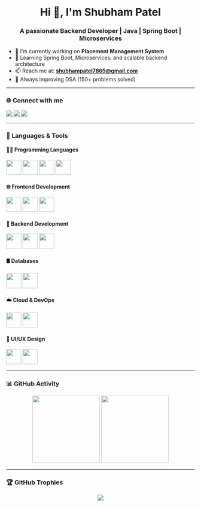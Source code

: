 <h1 align="center">Hi 👋, I'm Shubham Patel</h1>
<h3 align="center">A passionate Backend Developer | Java | Spring Boot | Microservices</h3>

- 🔭 I’m currently working on **Placement Management System**
- 🌱 Learning Spring Boot, Microservices, and scalable backend architecture
- 📫 Reach me at: **shubhampatel7865@gmail.com**
- 🧠 Always improving DSA (150+ problems solved)

---

<h3 align="left">🌐 Connect with me</h3>
<p align="left">
  <a href="https://linkedin.com/in/shubham-patel-791707224" target="_blank">
    <img src="https://img.shields.io/badge/LinkedIn-%230077B5.svg?&style=for-the-badge&logo=linkedin&logoColor=white" />
  </a>
  <a href="https://www.leetcode.com/shubhampatel02" target="_blank">
    <img src="https://img.shields.io/badge/LeetCode-%23000000.svg?&style=for-the-badge&logo=leetcode&logoColor=yellow" />
  </a>
  <a href="mailto:shubhampatel7865@gmail.com" target="_blank">
    <img src="https://img.shields.io/badge/Gmail-D14836?style=for-the-badge&logo=gmail&logoColor=white" />
  </a>
</p>

---

<h3 align="left">🚀 Languages & Tools</h3>

#### 👨‍💻 Programming Languages
<p>
  <img src="https://cdn.jsdelivr.net/gh/devicons/devicon/icons/java/java-original.svg" width="40" height="40"/>
  <img src="https://cdn.jsdelivr.net/gh/devicons/devicon/icons/python/python-original.svg" width="40" height="40"/>
  <img src="https://cdn.jsdelivr.net/gh/devicons/devicon/icons/c/c-original.svg" width="40" height="40"/>
  <img src="https://cdn.jsdelivr.net/gh/devicons/devicon/icons/javascript/javascript-original.svg" width="40" height="40"/>
</p>

#### 🌐 Frontend Development
<p>
  <img src="https://cdn.jsdelivr.net/gh/devicons/devicon/icons/html5/html5-original.svg" width="40" height="40"/>
  <img src="https://cdn.jsdelivr.net/gh/devicons/devicon/icons/css3/css3-original.svg" width="40" height="40"/>
  <img src="https://cdn.jsdelivr.net/gh/devicons/devicon/icons/react/react-original.svg" width="40" height="40"/>
</p>

#### 🔧 Backend Development
<p>
  <img src="https://www.vectorlogo.zone/logos/springio/springio-icon.svg" width="40" height="40"/>
  <img src="https://cdn.jsdelivr.net/gh/devicons/devicon/icons/nodejs/nodejs-original.svg" width="40" height="40"/>
  <img src="https://cdn.jsdelivr.net/gh/devicons/devicon/icons/express/express-original.svg" width="40" height="40"/>
</p>

#### 🛢️ Databases
<p>
  <img src="https://cdn.jsdelivr.net/gh/devicons/devicon/icons/mysql/mysql-original.svg" width="40" height="40"/>
  <img src="https://cdn.jsdelivr.net/gh/devicons/devicon/icons/mongodb/mongodb-original.svg" width="40" height="40"/>
</p>

#### ☁️ Cloud & DevOps
<p>
  <img src="https://cdn.jsdelivr.net/gh/devicons/devicon/icons/firebase/firebase-plain.svg" width="40" height="40"/>
  <img src="https://cdn.jsdelivr.net/gh/devicons/devicon/icons/amazonwebservices/amazonwebservices-original.svg" width="40" height="40"/>
</p>

#### 🎨 UI/UX Design
<p>
  <img src="https://cdn.jsdelivr.net/gh/devicons/devicon/icons/figma/figma-original.svg" width="40" height="40"/>
  <img src="https://cdn.jsdelivr.net/gh/devicons/devicon/icons/photoshop/photoshop-plain.svg" width="40" height="40"/>
</p>

---

### 📊 GitHub Activity
<p align="center">
  <img src="https://github-readme-stats.vercel.app/api?username=Shubhampatel02&show_icons=true&theme=tokyonight" height="180px"/>
  <img src="https://github-readme-stats.vercel.app/api/top-langs/?username=Shubhampatel02&layout=compact&theme=tokyonight" height="180px"/>
</p>

---

### 🏆 GitHub Trophies
<p align="center">
  <img src="https://github-profile-trophy.vercel.app/?username=Shubhampatel02&theme=tokyonight&no-frame=true&margin-w=10" />
</p>
